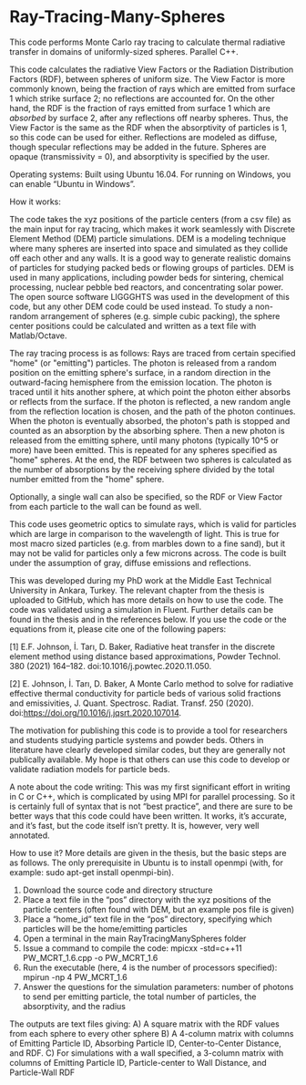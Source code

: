 # Ray-Tracing-Many-Spheres
This code performs Monte Carlo ray tracing to calculate thermal radiative transfer in domains of uniformly-sized spheres. Parallel C++.

This code calculates the radiative View Factors or the Radiation Distribution Factors (RDF), between spheres of uniform size. The View Factor is more commonly known, being the fraction of rays which are emitted from surface 1 which strike surface 2; no reflections are accounted for. On the other hand, the RDF is the fraction of rays emitted from surface 1 which are _absorbed_ by surface 2, after any reflections off nearby spheres. Thus, the View Factor is the same as the RDF when the absorptivity of particles is 1, so this code can be used for either. Reflections are modeled as diffuse, though specular reflections may be added in the future. Spheres are opaque (transmissivity = 0), and absorptivity is specified by the user.

Operating systems: Built using Ubuntu 16.04. For running on Windows, you can enable “Ubuntu in Windows”. 

How it works:

The code takes the xyz positions of the particle centers (from a csv file) as the main input for ray tracing, which makes it work seamlessly with Discrete Element Method (DEM) particle simulations. DEM is a modeling technique where many spheres are inserted into space and simulated as they collide off each other and any walls. It is a good way to generate realistic domains of particles for studying packed beds or flowing groups of particles. DEM is used in many applications, including powder beds for sintering, chemical processing, nuclear pebble bed reactors, and concentrating solar power. The open source software LIGGGHTS was used in the development of this code, but any other DEM code could be used instead. To study a non-random arrangement of spheres (e.g. simple cubic packing), the sphere center positions could be calculated and written as a text file with Matlab/Octave. 

The ray tracing process is as follows: Rays are traced from certain specified "home" (or "emitting") particles. The photon is released from a random position on the emitting sphere's surface, in a random direction in the outward-facing hemisphere from the emission location. The photon is traced until it hits another sphere, at which point the photon either absorbs or reflects from the surface. If the photon is reflected, a new random angle from the reflection location is chosen, and the path of the photon continues. When the photon is eventually absorbed, the photon's path is stopped and counted as an absorption by the absorbing sphere. Then a new photon is released from the emitting sphere, until many photons (typically 10^5 or more) have been emitted. This is repeated for any spheres specified as "home" spheres. At the end, the RDF between two spheres is calculated as the number of absorptions by the receiving sphere divided by the total number emitted from the "home" sphere. 

Optionally, a single wall can also be specified, so the RDF or View Factor from each particle to the wall can be found as well. 

This code uses geometric optics to simulate rays, which is valid for particles which are large in comparison to the wavelength of light. This is true for most macro sized particles (e.g. from marbles down to a fine sand), but it may not be valid for particles only a few microns across. The code is built under the assumption of gray, diffuse emissions and reflections.

This was developed during my PhD work at the Middle East Technical University in Ankara, Turkey. The relevant chapter from the thesis is uploaded to GitHub, which has more details on how to use the code. The code was validated using a simulation in Fluent. Further details can be found in the thesis and in the references below. If you use the code or the equations from it, please cite one of the following papers:

[1] E.F. Johnson, İ. Tarı, D. Baker, Radiative heat transfer in the discrete element method using distance based approximations, Powder Technol. 380 (2021) 164–182. doi:10.1016/j.powtec.2020.11.050.

[2] E. Johnson, İ. Tarı, D. Baker, A Monte Carlo method to solve for radiative effective thermal conductivity for particle beds of various solid fractions and emissivities, J. Quant. Spectrosc. Radiat. Transf. 250 (2020). doi:https://doi.org/10.1016/j.jqsrt.2020.107014. 

The motivation for publishing this code is to provide a tool for researchers and students studying particle systems and powder beds. Others in literature have clearly developed similar codes, but they are generally not publically available. My hope is that others can use this code to develop or validate radiation models for particle beds. 

A note about the code writing: This was my first significant effort in writing in C or C++, which is complicated by using MPI for parallel processing. So it is certainly full of syntax that is not “best practice”, and there are sure to be better ways that this code could have been written. It works, it’s accurate, and it’s fast, but the code itself isn’t pretty. It is, however, very well annotated.

How to use it? 
More details are given in the thesis, but the basic steps are as follows. The only prerequisite in Ubuntu is to install openmpi (with, for example: sudo apt-get install openmpi-bin).
1)	Download the source code and directory structure
2)	Place a text file in the “pos” directory with the xyz positions of the particle centers (often found with DEM, but an example pos file is given)
3)	Place a “home_id” text file in the “pos” directory, specifying which particles will be the home/emitting particles
4)	Open a terminal in the main RayTracingManySpheres folder
5)	Issue a command to compile the code: mpicxx -std=c++11 PW_MCRT_1.6.cpp -o PW_MCRT_1.6
6)	Run the executable (here, 4 is the number of processors specified): mpirun -np 4 PW_MCRT_1.6
7)	Answer the questions for the simulation parameters: number of photons to send per emitting particle, the total number of particles, the absorptivity, and the radius

The outputs are text files giving: 
A) A square matrix with the RDF values from each sphere to every other sphere
B) A 4-column matrix with columns of Emitting Particle ID, Absorbing Particle ID, Center-to-Center Distance, and RDF.
C) For simulations with a wall specified, a 3-column matrix with columns of Emitting Particle ID, Particle-center to Wall Distance, and Particle-Wall RDF
